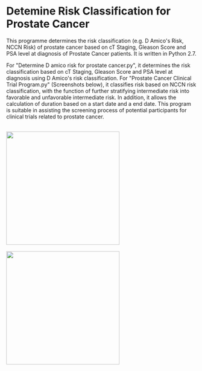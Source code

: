 # Detemine Risk Classification for Prostate Cancer

This programme determines the risk classification (e.g. D Amico's Risk, NCCN Risk) of prostate cancer based on cT Staging, Gleason Score and PSA level at diagnosis of Prostate Cancer patients. It is written in Python 2.7.

For "Determine D amico risk for prostate cancer.py", it determines the risk classification based on cT Staging, Gleason Score and PSA level at diagnosis using D Amico's risk classification. For "Prostate Cancer Clinical Trial Program.py" (Screenshots below), it classifies risk based on NCCN risk classification, with the function of further stratifying intermediate risk into favorable and unfavorable intermediate risk. In addition, it allows the calculation of duration based on a start date and a end date. This program is suitable in assisting the screening process of potential participants for clinical trials related to prostate cancer. 

<br>
<img height = "300", src = "https://github.com/conan-koh123/Detemine-Risk-Classification-for-Prostate-Cancer/blob/master/prostate%20cancer%20clinical%20trial%20program%20NCCN%20risk%20classification.png"/>
</br>
<br>
<img height = "300", src = "https://github.com/conan-koh123/Detemine-Risk-Classification-for-Prostate-Cancer/blob/master/prostate%20cancer%20clinical%20trial%20date%20calculation.png"/>
</br>
